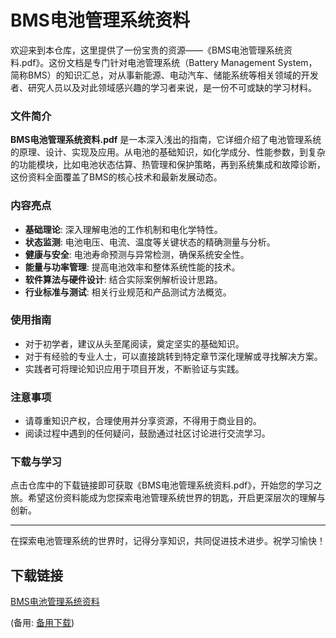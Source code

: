 # BMS电池管理系统资料

欢迎来到本仓库，这里提供了一份宝贵的资源——《BMS电池管理系统资料.pdf》。这份文档是专门针对电池管理系统（Battery Management System，简称BMS）的知识汇总，对从事新能源、电动汽车、储能系统等相关领域的开发者、研究人员以及对此领域感兴趣的学习者来说，是一份不可或缺的学习材料。

### 文件简介

**BMS电池管理系统资料.pdf** 是一本深入浅出的指南，它详细介绍了电池管理系统的原理、设计、实现及应用。从电池的基础知识，如化学成分、性能参数，到复杂的功能模块，比如电池状态估算、热管理和保护策略，再到系统集成和故障诊断，这份资料全面覆盖了BMS的核心技术和最新发展动态。

### 内容亮点

- **基础理论**: 深入理解电池的工作机制和电化学特性。
- **状态监测**: 电池电压、电流、温度等关键状态的精确测量与分析。
- **健康与安全**: 电池寿命预测与异常检测，确保系统安全性。
- **能量与功率管理**: 提高电池效率和整体系统性能的技术。
- **软件算法与硬件设计**: 结合实际案例解析设计思路。
- **行业标准与测试**: 相关行业规范和产品测试方法概览。

### 使用指南

- 对于初学者，建议从头至尾阅读，奠定坚实的基础知识。
- 对于有经验的专业人士，可以直接跳转到特定章节深化理解或寻找解决方案。
- 实践者可将理论知识应用于项目开发，不断验证与实践。

### 注意事项

- 请尊重知识产权，合理使用并分享资源，不得用于商业目的。
- 阅读过程中遇到的任何疑问，鼓励通过社区讨论进行交流学习。

### 下载与学习

点击仓库中的下载链接即可获取《BMS电池管理系统资料.pdf》，开始您的学习之旅。希望这份资料能成为您探索电池管理系统世界的钥匙，开启更深层次的理解与创新。

---

在探索电池管理系统的世界时，记得分享知识，共同促进技术进步。祝学习愉快！

## 下载链接
[BMS电池管理系统资料](https://pan.quark.cn/s/c7c3959351db) 

(备用: [备用下载](https://pan.baidu.com/s/1k85WLCJxdkWgpeiSDQk6kA?pwd=1234))
